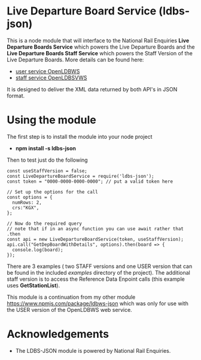 # Live Departure Board Service (ldbs-json)
This is a node module that will interface to the National Rail Enquiries **Live Departure Boards Service** which powers the Live Departure Boards and the **Live Departure Boards Staff Service** which powers the Staff Version of the Live Departure Boards. More details can be found here:

 * [user service OpenLDBWS](https://lite.realtime.nationalrail.co.uk/OpenLDBWS/)
 * [staff service OpenLDBSVWS](https://lite.realtime.nationalrail.co.uk/OpenLDBSVWS/)

 It is designed to deliver the XML data returned by both API's in JSON format.


 # Using the module
 The first step is to install the module into your node project
  - **npm install -s ldbs-json**

Then to test just do the following
```
const useStaffVersion = false;
const LiveDepartureBoardService = require('ldbs-json');
const token = "0000-0000-0000-0000"; // put a valid token here

// Set up the options for the call
const options = {
  numRows: 2,
  crs:"KGX",
};

// Now do the required query
// note that if in an async function you can use await rather that .then
const api = new LiveDepartureBoardService(token, useStaffVersion);
api.call("GetDepBoardWithDetails", options).then(board => {
  console.log(board);
});

```

There are 3 examples ( two STAFF versions and one USER version that can be found in the included *examples* directory of the project). The additional staff version is to access the Reference Data Enpoint calls (this example uses **GetStationList**).

This module is a continuation from my other module https://www.npmjs.com/package/ldbws-json which was only for use with the USER version of the OpenLDBWS web service.


# Acknowledgements
- The LDBS-JSON module is powered by National Rail Enquiries.
